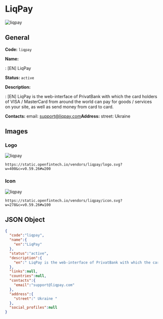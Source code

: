 
# LiqPay 
![liqpay](https://static.openfintech.io/vendors/liqpay/logo.svg?w=400&c=v0.59.26#w200)  

## General 
 
**Code:** `liqpay` 
 
**Name:** 
 
:	[EN] LiqPay 
 
**Status:** `active` 
 
**Description:** 
 
: [EN]  LiqPay is the web-interface of PrivatBank with which the card holders of VISA / MasterCard from around the world can pay for goods / services on your site, as well as send money from card to card.  
 
**Contacts:** 
email: support@liqpay.com**Address:** 
street:  Ukraine  

## Images 

### Logo 
 
![liqpay](https://static.openfintech.io/vendors/liqpay/logo.svg?w=400&c=v0.59.26#w200)  

```
https://static.openfintech.io/vendors/liqpay/logo.svg?w=400&c=v0.59.26#w200
```  

### Icon 
 
![liqpay](https://static.openfintech.io/vendors/liqpay/icon.svg?w=278&c=v0.59.26#w100)  

```
https://static.openfintech.io/vendors/liqpay/icon.svg?w=278&c=v0.59.26#w100
```  

## JSON Object 

```json
{
  "code":"liqpay",
  "name":{
    "en":"LiqPay"
  },
  "status":"active",
  "description":{
    "en":" LiqPay is the web-interface of PrivatBank with which the card holders of VISA \/ MasterCard from around the world can pay for goods \/ services on your site, as well as send money from card to card. "
  },
  "links":null,
  "countries":null,
  "contacts":{
    "email":"support@liqpay.com"
  },
  "address":{
    "street":" Ukraine "
  },
  "social_profiles":null
}
```  
